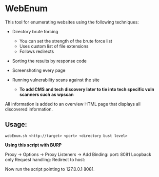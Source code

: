 # WebEnum

This tool for enumerating websites using the following techniques:

- Directory brute forcing 
    - You can set the strength of the brute force list
    - Uses custom list of file extensions
    - Follows redirects

- Sorting the results by response code

- Screenshoting every page

- Running vulnerability scans against the site
  
    - **To add CMS and tech discovery later to tie into tech specific vuln scanners such as wpscan**
 
 All information is added to an overview HTML page that displays all discovered information.


## Usage:

    webEnum.sh <http://target> <port> <directory bust level>
    
    
    
**Using this script with BURP**

Proxy -> Options -> Proxy Listeners -> Add
Binding: port: 8081  Loopback only
Request handling: Redirect to host: <target IP> <target port>
  
  Now run the script pointing to 127.0.0.1 8081.
